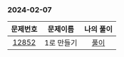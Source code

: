 ### 2024-02-07
| 문제번호 | 문제이름 | 나의 풀이 |
|:----:|:---------:|:---------: |
| [12852](https://www.acmicpc.net/problem/12852) | 1로 만들기 | [풀이](https://github.com/Kminwo-o/BaekJoon-Algorithm/blob/main/%EB%B0%B1%EC%A4%80/Silver/12852.%E2%80%851%EB%A1%9C%E2%80%85%EB%A7%8C%EB%93%A4%EA%B8%B0%E2%80%852/1%EB%A1%9C%E2%80%85%EB%A7%8C%EB%93%A4%EA%B8%B0%E2%80%852.java) |
